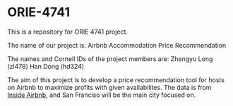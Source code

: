 # ORIE-4741

This is a repository for ORIE 4741 project.

The name of our project is: Airbnb Accommodation Price Recommendation

The names and Cornell IDs of the project members are:
Zhengyu Long (zl478)
Han Dong (hd324)

The aim of this project is to develop a price recommendation tool for hosts on Airbnb to maximize profits with given availabilites.
The data is from [Inside Airbnb](http://insideairbnb.com/get-the-data.html), and San Franciso will be the main city focused on.
